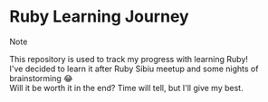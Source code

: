 # Ruby Learning Journey
> [!NOTE]
> This repository is used to track my progress with learning Ruby!<br>
> I've decided to learn it after Ruby Sibiu meetup and some nights of brainstorming 😂<br>
> Will it be worth it in the end? Time will tell, but I'll give my best.
